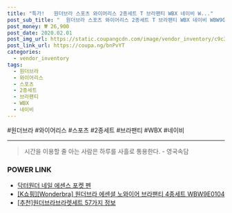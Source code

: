 ```yaml
--- 
title: "특가!   원더브라 스포츠 와이어리스 2종세트 T 브라팬티 WBX 네이비 W..." 
post_sub_title: "  원더브라 스포츠 와이어리스 2종세트 T 브라팬티 WBX 네이비 WBW9G04" 
post_money: ₩ 26,900 
post_date: 2020.02.01 
post_img_url: https://static.coupangcdn.com/image/vendor_inventory/c9c3/baffd18ef0e30eb329ea280b3f24f4572ba69474b5e212ba087ca93ca4b8.jpg 
post_link_url: https://coupa.ng/bnPvYT 
categories: 
  - vendor_inventory 
tags: 
  - 원더브라 
  - 와이어리스 
  - 스포츠 
  - 2종세트 
  - 브라팬티 
  - WBX 
  - 네이비 
--- 
```

  #원더브라 #와이어리스 #스포츠 #2종세트 #브라팬티 #WBX #네이비 
<hr> 

> 시간을 이용할 줄 아는 사람은 하루를 사흘로 통용한다. - 영국속담 


### POWER LINK

* <a href="https://blog.naver.com/fasyy4321/221792119213" target="_blank">닥터원더 네일 에센스 포켓 펜</a>
* <a href="https://blog.naver.com/santokki14/221780747235" target="_blank">[K쇼핑][Wonderbra] 원더브라 에센셜 노와이어 브라팬티 4종세트 WBW9E0104</a>
* <a href="https://blog.naver.com/fasyy4321/221784514852" target="_blank">[추천]원더브라브라렛세트 57가지 정보</a>
